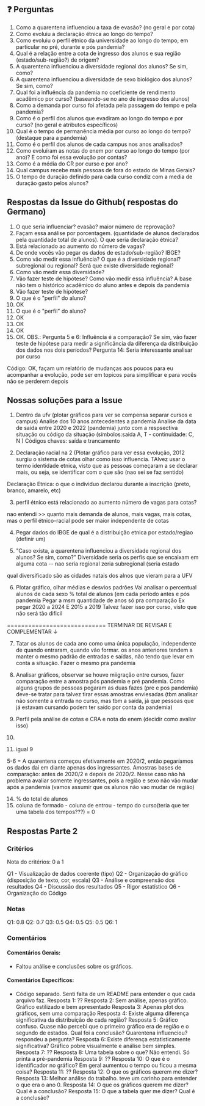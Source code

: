 ## ❓ Perguntas 
1. Como a quarentena influenciou a taxa de evasão? (no geral e por cota)
2. Como evoluiu a declaração étnica ao longo do tempo?
3. Como evoluiu o perfil étnico da universidade ao longo do tempo, em particular no pré, durante e pós pandemia?
4. Qual é a relação entre a cota de ingresso dos alunos e sua região (estado/sub-região?) de origem?
5. A quarentena influenciou a diversidade regional dos alunos? Se sim, como?
6. A quarentena influenciou a diversidade de sexo biológico dos alunos? Se sim, como?
7. Qual foi a influência da pandemia no coeficiente de rendimento acadêmico por curso? (baseando-se no ano de ingresso dos alunos) 
8. Como a demanda por curso foi afetada pela passagem do tempo e pela pandemia?
9. Como é o perfil dos alunos que evadiram ao longo do tempo e por curso? (no geral e atributos específicos)
10. Qual é o tempo de permanência média por curso ao longo do tempo? (destaque para a pandemia)
11. Como é o perfil dos alunos de cada campus nos anos analisados?
12. Como evoluíram as notas do enem por curso ao longo do tempo (por ano)? E como foi essa evolução por contas?
13. Como é a média do CR por curso e por ano?
14. Qual campus recebe mais pessoas de fora do estado de Minas Gerais?
15. O tempo de duração definido para cada curso condiz com a media de duração gasto pelos alunos?


## Respostas da Issue do Github( respostas do Germano)

1. O que seria influenciar? evasão? maior número de reprovação?
2. Façam essa análise por porcentagem. (quantidade de alunos declarados pela quantidade total de alunos). O que seria declaração étnica?
3. Está relacionado ao aumento do número de vagas?
4. De onde vocês vão pegar os dados de estado/sub-região? IBGE?
5. Como vão medir essa influência? O que é a diversidade regional? subregional ou regional? Será que existe diversidade regional?
6. Como vão medir essa diversidade?
7. Vão fazer teste de hipótese? Como vão medir essa influência? A base não tem o histórico acadêmico do aluno antes e depois da pandemia
8. Vão fazer teste de hipótese?
9. O que é o "perfil" do aluno?
10.  OK
11.  O que é o "perfil" do aluno?
12.  OK
13.  OK
14.  OK
15.  OK.
OBS.: Pergunta 5 e 6: Influência é a comparação? Se sim, vão fazer teste de hipótese para medir a significância da diferença da distribuição dos dados nos dois períodos?
Pergunta 14: Seria interessante analisar por curso

Código: OK, façam um relatório de mudanças aos poucos para eu acompanhar a evolução, pode ser em topicos para simplificar e para vocês não se perderem depois

## Nossas soluções para a Issue

1. Dentro da ufv (plotar gráficos para ver se compensa separar cursos e campus)
Analise dos 10 anos antecedentes a pandemia
Analise da data de saída entre 2020 e 2022 (pandemia) junto com a respsectiva situação ou código da situação (símbolos:saida A, T - continuidade: C, N ) Códigos chaves: saída e trancamento

2. Declaração racial na 2 (Plotar gráfico para ver essa evolução, 2012 surgiu o sistema de cotas olhar como isso influencia. TAlvez usar o termo identidade etnica, visto que as pessoas começaram a se declarar mais, ou seja, se identificar com o que são (nao sei se faz sentido)

Declaração Etnica: o que o individuo declarou durante a inscrição (preto, branco, amarelo, etc)

3. perfil étnico está relacionado ao aumento número de vagas para cotas? 

nao entendi >> quanto mais demanda de alunos, mais vagas, mais cotas, mas o perfil étnico-racial pode ser maior independente de cotas 

4. Pegar dados do IBGE de qual é a distribuição etnica por estado/regiao (definir um)

5. "Caso exista, a quarentena influenciou a diversidade regional dos alunos? Se sim, como?"
Diversidade seria os perfis que se encaixam em alguma cota -- nao seria regional zeria subregional (seria estado

qual diversificado são as cidades natais dos alnos que vieram para a UFV


6. Plotar gráfico, olhar médias e desvios padrões
Vai analisar o percentual alunos de cada sexo % total de alunos  (em cada período antes e pós pandemia
Pegar a msm quantidade de anos só pra comparação
Ex pegar 2020 a 2024
E 2015 a 2019
Talvez fazer isso por curso, visto que não será tão dificil

============================
TERMINAR DE REVISAR E COMPLEMENTAR ↓

7. Tatar os alunos de cada ano como uma única população, independente de quando entraram, quando vão formar.  os anos anteriores tendem a manter o mesmo padrão de entradas e saídas, não tendo que levar em conta a situação. Fazer o mesmo pra pandemia

8. Analisar gráficos, observar se houve miigração entre cursos, fazer comparação entre a amostra pós pandemia e pré pandemia. Como alguns grupos de pessoas pegaram as duas fazes (pre e pos pandemia) deve-se tratar para talvez tirar essas amostras enviesadas (tbm analisar não somente a entrada no curso, mas tbm a saída, já que pessoas que já estavam cursando podem ter saído por conta da pandemia)

9. Perfil pela análise de cotas e CRA e nota do enem (decidir como avaliar isso)
10. 

11. igual 9



5-6 = A quarentena começou efetivamente em 2020/2, então pegaríamos os dados dai em diante apenas dos ingressantes. Amostras bases de comparação: antes de 2020/2 e depois de 2020/2. Nesse caso não há problema avaliar somente ingressantes, pois a região e sexo não vão mudar após a pandemia (vamos assumir que os alunos não vao mudar de região)


14. % do total de alunos
15. coluna de formado - coluna de entrou - tempo do curso(teria que ter uma tabela dos tempos???) = 0


## Respostas Parte 2

### Critérios

Nota do critérios: 0 a 1

Q1 - Visualização de dados coerente (tipo)
Q2 - Organização do gráfico (disposição de texto, cor, escala)
Q3 - Análise e compreensão dos resultados 
Q4 - Discussão dos resultados
Q5 - Rigor estatístico
Q6 - Organização do Código

### Notas

Q1: 0.8
Q2: 0.7
Q3: 0.5
Q4: 0.5
Q5: 0.5
Q6: 1

### Comentários

#### Comentários Gerais:

- Faltou análise e conclusões sobre os gráficos.

#### Comentários Específicos:

+ Código separado. Senti falta de um README para entender o que cada arquivo faz.
Resposta 1: ??
Resposta 2: Sem análise, apenas gráfico. Gráfico estilizado e bem apresentado
Resposta 3: Apenas plot dos gráficos, sem uma comparação
Resposta 4: Existe alguma diferença significativa da distribuição de cada região?
Resposta 5: Gráfico confuso. Quase não percebi que o primeiro gráfico era de região e o segundo de estados. Qual foi a conclusão? Quarentena influenciou? respondeu a pergunta?
Resposta 6: Existe diferença estatisticamente significativa? Gráfico pobre visualmente e análise bem simples.
Resposta 7: ??
Resposta 8: Uma tabela sobre o que? Não entendi. Só printa a pré-pandemia
Resposta 9: ??
Resposta 10: O que é o identificador no gráfico? Em geral aumentou o tempo ou ficou a mesma coisa?
Resposta 11: ??
Resposta 12: O que os gráficos querem me dizer?
Resposta 13: Melhor análise do trabalho. teve um carinho para entender o que era o ano 0.
Resposta 14: O que os gráficos querem me dizer? Qual é a conclusão?
Resposta 15: O que a tabela quer me dizer? Qual é a conclusão?